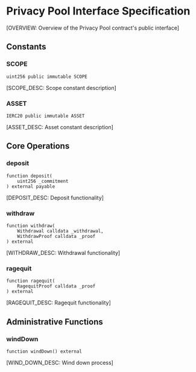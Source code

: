 # Privacy Pool Interface Specification

[OVERVIEW: Overview of the Privacy Pool contract's public interface]

## Constants

### SCOPE

```solidity
uint256 public immutable SCOPE
```

[SCOPE_DESC: Scope constant description]

### ASSET

```solidity
IERC20 public immutable ASSET
```

[ASSET_DESC: Asset constant description]

## Core Operations

### deposit

```solidity
function deposit(
    uint256 _commitment
) external payable
```

[DEPOSIT_DESC: Deposit functionality]

### withdraw

```solidity
function withdraw(
    Withdrawal calldata _withdrawal,
    WithdrawProof calldata _proof
) external
```

[WITHDRAW_DESC: Withdrawal functionality]

### ragequit

```solidity
function ragequit(
    RagequitProof calldata _proof
) external
```

[RAGEQUIT_DESC: Ragequit functionality]

## Administrative Functions

### windDown

```solidity
function windDown() external
```

[WIND_DOWN_DESC: Wind down process]
